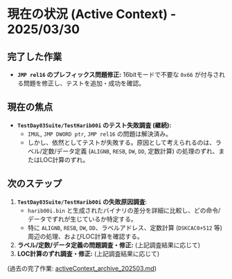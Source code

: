 # 現在の状況 (Active Context) - 2025/03/30

## 完了した作業
- **`JMP rel16` のプレフィックス問題修正:** 16bitモードで不要な `0x66` が付与される問題を修正し、テストを追加・成功を確認。

## 現在の焦点
- **`TestDay03Suite/TestHarib00i` のテスト失敗調査 (継続):**
    - `IMUL`, `JMP DWORD ptr`, `JMP rel16` の問題は解決済み。
    - しかし、依然としてテストが失敗する。原因として考えられるのは、ラベル/定数/データ定義 (`ALIGNB`, `RESB`, `DW`, `DD`, 定数計算) の処理のずれ、またはLOC計算のずれ。

## 次のステップ
1. **`TestDay03Suite/TestHarib00i` の失敗原因調査**:
    - `harib00i.bin` と生成されたバイナリの差分を詳細に比較し、どの命令/データでずれが生じているか特定する。
    - 特に `ALIGNB`, `RESB`, `DW`, `DD`、ラベルアドレス、定数計算 (`DSKCAC0+512` 等) 周辺の処理、およびLOC計算を確認する。
2. **ラベル/定数/データ定義の問題調査・修正:** (上記調査結果に応じて)
3. **LOC計算のずれ調査・修正:** (上記調査結果に応じて)

(過去の完了作業: [activeContext_archive_202503.md](../archives/activeContext_archive_202503.md))
